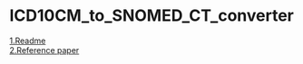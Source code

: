 # ICD10CM_to_SNOMED_CT_converter
[1.Readme](https://github.com/r76941156/ICD10CM_to_SNOMED_CT_converter/blob/main/ICD10CM_SNOMED_CT%20code%20converter.pdf)<br>
[2.Reference paper](https://github.com/r76941156/ICD10CM_to_SNOMED_CT_converter/blob/main/OHDSI_standardized_vocabulary_paper.pdf)
